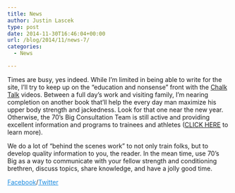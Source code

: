 ```yaml
---
title: News
author: Justin Lascek
type: post
date: 2014-11-30T16:46:04+00:00
url: /blog/2014/11/news-7/
categories:
  - News

---
```

Times are busy, yes indeed. While I&#8217;m limited in being able to write for the site, I&#8217;ll try to keep up on the &#8220;education and nonsense&#8221; front with the <a href="https://www.youtube.com/user/JLascek" target="_blank">Chalk Talk</a> videos. Between a full day&#8217;s work and visiting family, I&#8217;m nearing completion on another book that&#8217;ll help the every day man maximize his upper body strength and jackedness. Look for that one near the new year. Otherwise, the 70&#8217;s Big Consultation Team is still active and providing excellent information and programs to trainees and athletes (<a href="/programming/consultation/" target="_blank">CLICK HERE</a> to learn more).

We do a lot of &#8220;behind the scenes work&#8221; to not only train folks, but to develop quality information to you, the reader. In the mean time, use 70&#8217;s Big as a way to communicate with your fellow strength and conditioning brethren, discuss topics, share knowledge, and have a jolly good time.

<a style="color: #1b8be0;" href="https://www.facebook.com/70sBig" target="_blank">Facebook</a><span style="color: #373737;">/</span><a style="color: #1b8be0;" href="https://twitter.com/70sBig" target="_blank">Twitter</a>
